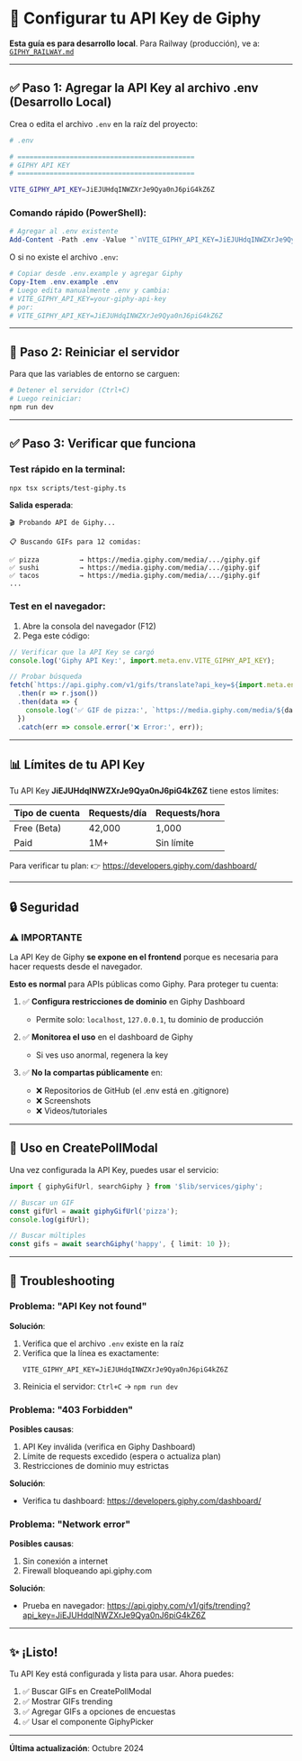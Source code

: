 # 🔑 Configurar tu API Key de Giphy

**Esta guía es para desarrollo local**. Para Railway (producción), ve a: [`GIPHY_RAILWAY.md`](GIPHY_RAILWAY.md)

---

## ✅ Paso 1: Agregar la API Key al archivo .env (Desarrollo Local)

Crea o edita el archivo `.env` en la raíz del proyecto:

```bash
# .env

# ============================================
# GIPHY API KEY
# ============================================

VITE_GIPHY_API_KEY=JiEJUHdqINWZXrJe9Qya0nJ6piG4kZ6Z
```

### Comando rápido (PowerShell):

```powershell
# Agregar al .env existente
Add-Content -Path .env -Value "`nVITE_GIPHY_API_KEY=JiEJUHdqINWZXrJe9Qya0nJ6piG4kZ6Z"
```

O si no existe el archivo `.env`:

```powershell
# Copiar desde .env.example y agregar Giphy
Copy-Item .env.example .env
# Luego edita manualmente .env y cambia:
# VITE_GIPHY_API_KEY=your-giphy-api-key
# por:
# VITE_GIPHY_API_KEY=JiEJUHdqINWZXrJe9Qya0nJ6piG4kZ6Z
```

---

## 🔄 Paso 2: Reiniciar el servidor

Para que las variables de entorno se carguen:

```bash
# Detener el servidor (Ctrl+C)
# Luego reiniciar:
npm run dev
```

---

## ✅ Paso 3: Verificar que funciona

### Test rápido en la terminal:

```bash
npx tsx scripts/test-giphy.ts
```

**Salida esperada**:
```
🎬 Probando API de Giphy...

📋 Buscando GIFs para 12 comidas:

✅ pizza          → https://media.giphy.com/media/.../giphy.gif
✅ sushi          → https://media.giphy.com/media/.../giphy.gif
✅ tacos          → https://media.giphy.com/media/.../giphy.gif
...
```

### Test en el navegador:

1. Abre la consola del navegador (F12)
2. Pega este código:

```javascript
// Verificar que la API Key se cargó
console.log('Giphy API Key:', import.meta.env.VITE_GIPHY_API_KEY);

// Probar búsqueda
fetch(`https://api.giphy.com/v1/gifs/translate?api_key=${import.meta.env.VITE_GIPHY_API_KEY}&s=pizza&rating=g`)
  .then(r => r.json())
  .then(data => {
    console.log('✅ GIF de pizza:', `https://media.giphy.com/media/${data.data.id}/giphy.gif`);
  })
  .catch(err => console.error('❌ Error:', err));
```

---

## 📊 Límites de tu API Key

Tu API Key **JiEJUHdqINWZXrJe9Qya0nJ6piG4kZ6Z** tiene estos límites:

| Tipo de cuenta | Requests/día | Requests/hora |
|----------------|--------------|---------------|
| Free (Beta)    | 42,000       | 1,000         |
| Paid           | 1M+          | Sin límite    |

Para verificar tu plan:
👉 https://developers.giphy.com/dashboard/

---

## 🔒 Seguridad

### ⚠️ IMPORTANTE

La API Key de Giphy **se expone en el frontend** porque es necesaria para hacer requests desde el navegador.

**Esto es normal** para APIs públicas como Giphy. Para proteger tu cuenta:

1. ✅ **Configura restricciones de dominio** en Giphy Dashboard
   - Permite solo: `localhost`, `127.0.0.1`, tu dominio de producción
   
2. ✅ **Monitorea el uso** en el dashboard de Giphy
   - Si ves uso anormal, regenera la key

3. ✅ **No la compartas públicamente** en:
   - ❌ Repositorios de GitHub (el .env está en .gitignore)
   - ❌ Screenshots
   - ❌ Videos/tutoriales

---

## 🎯 Uso en CreatePollModal

Una vez configurada la API Key, puedes usar el servicio:

```typescript
import { giphyGifUrl, searchGiphy } from '$lib/services/giphy';

// Buscar un GIF
const gifUrl = await giphyGifUrl('pizza');
console.log(gifUrl);

// Buscar múltiples
const gifs = await searchGiphy('happy', { limit: 10 });
```

---

## 🐛 Troubleshooting

### Problema: "API Key not found"

**Solución**:
1. Verifica que el archivo `.env` existe en la raíz
2. Verifica que la línea es exactamente:
   ```
   VITE_GIPHY_API_KEY=JiEJUHdqINWZXrJe9Qya0nJ6piG4kZ6Z
   ```
3. Reinicia el servidor: `Ctrl+C` → `npm run dev`

### Problema: "403 Forbidden"

**Posibles causas**:
1. API Key inválida (verifica en Giphy Dashboard)
2. Límite de requests excedido (espera o actualiza plan)
3. Restricciones de dominio muy estrictas

**Solución**:
- Verifica tu dashboard: https://developers.giphy.com/dashboard/

### Problema: "Network error"

**Posibles causas**:
1. Sin conexión a internet
2. Firewall bloqueando api.giphy.com

**Solución**:
- Prueba en navegador: https://api.giphy.com/v1/gifs/trending?api_key=JiEJUHdqINWZXrJe9Qya0nJ6piG4kZ6Z

---

## ✨ ¡Listo!

Tu API Key está configurada y lista para usar. Ahora puedes:

1. ✅ Buscar GIFs en CreatePollModal
2. ✅ Mostrar GIFs trending
3. ✅ Agregar GIFs a opciones de encuestas
4. ✅ Usar el componente GiphyPicker

---

**Última actualización**: Octubre 2024
